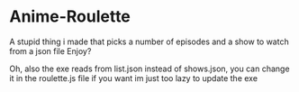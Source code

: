 # Anime-Roulette
A stupid thing i made that picks a number of episodes and a show to watch from a json file
Enjoy?

Oh, also the exe reads from list.json instead of shows.json, you can change it in the roulette.js file if you want im just too lazy to update the exe
